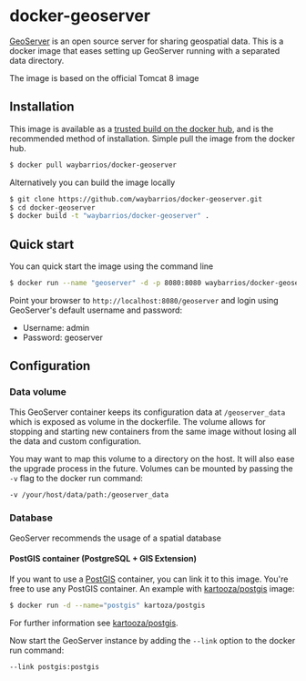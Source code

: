# docker-geoserver

[GeoServer](http://geoserver.org) is an open source server for sharing geospatial data.
This is a docker image that eases setting up GeoServer running with a separated data directory.

The image is based on the official Tomcat 8 image

## Installation

This image is available as a [trusted build on the docker hub](https://registry.hub.docker.com/u/thklein/geoserver/), and is the recommended method of installation.
Simple pull the image from the docker hub.

```bash
$ docker pull waybarrios/docker-geoserver
```

Alternatively you can build the image locally

```bash
$ git clone https://github.com/waybarrios/docker-geoserver.git
$ cd docker-geoserver
$ docker build -t "waybarrios/docker-geoserver" .
```

## Quick start

You can quick start the image using the command line

```bash
$ docker run --name "geoserver" -d -p 8080:8080 waybarrios/docker-geoserver
```

Point your browser to `http://localhost:8080/geoserver` and login using GeoServer's default username and password:

* Username: admin
* Password: geoserver

## Configuration

### Data volume

This GeoServer container keeps its configuration data at `/geoserver_data` which is exposed as volume in the dockerfile.
The volume allows for stopping and starting new containers from the same image without losing all the data and custom configuration.

You may want to map this volume to a directory on the host. It will also ease the upgrade process in the future. Volumes can be mounted by passing the `-v` flag to the docker run command:

```bash
-v /your/host/data/path:/geoserver_data
```

### Database

GeoServer recommends the usage of a spatial database

#### PostGIS container (PostgreSQL + GIS Extension)

If you want to use a [PostGIS](http://postgis.org/) container, you can link it to this image. You're free to use any PostGIS container.
An example with [kartooza/postgis](https://registry.hub.docker.com/u/kartoza/postgis/) image:

```bash
$ docker run -d --name="postgis" kartoza/postgis
```

For further information see [kartooza/postgis](https://registry.hub.docker.com/u/kartoza/postgis/).

Now start the GeoServer instance by adding the `--link` option to the docker run command:

```bash
--link postgis:postgis
```


